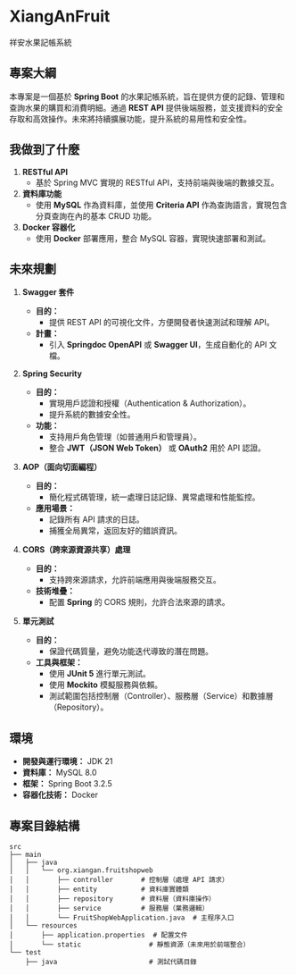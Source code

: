 # **XiangAnFruit**

祥安水果記帳系統

## **專案大綱**

本專案是一個基於 **Spring Boot** 的水果記帳系統，旨在提供方便的記錄、管理和查詢水果的購買和消費明細。通過 **REST API** 
提供後端服務，並支援資料的安全存取和高效操作。未來將持續擴展功能，提升系統的易用性和安全性。

## **我做到了什麼**

1. **RESTful API**
    - 基於 Spring MVC 實現的 RESTful API，支持前端與後端的數據交互。
2. **資料庫功能**
    - 使用 **MySQL** 作為資料庫，並使用 **Criteria API** 作為查詢語言，實現包含分頁查詢在內的基本 CRUD 功能。
3. **Docker 容器化**
    - 使用 **Docker** 部署應用，整合 MySQL 容器，實現快速部署和測試。

## **未來規劃**

1. **Swagger 套件**
    - **目的：**
        - 提供 REST API 的可視化文件，方便開發者快速測試和理解 API。
    - **計畫：**
        - 引入 **Springdoc OpenAPI** 或 **Swagger UI**，生成自動化的 API 文檔。

2. **Spring Security**
    - **目的：**
        - 實現用戶認證和授權（Authentication & Authorization）。
        - 提升系統的數據安全性。
    - **功能：**
        - 支持用戶角色管理（如普通用戶和管理員）。
        - 整合 **JWT（JSON Web Token）** 或 **OAuth2** 用於 API 認證。

3. **AOP（面向切面編程）**
    - **目的：**
        - 簡化程式碼管理，統一處理日誌記錄、異常處理和性能監控。
    - **應用場景：**
        - 記錄所有 API 請求的日誌。
        - 捕獲全局異常，返回友好的錯誤資訊。

4. **CORS（跨來源資源共享）處理**
    - **目的：**
        - 支持跨來源請求，允許前端應用與後端服務交互。
    - **技術堆疊：**
        - 配置 **Spring** 的 CORS 規則，允許合法來源的請求。

5. **單元測試**
    - **目的：**
        - 保證代碼質量，避免功能迭代導致的潛在問題。
    - **工具與框架：**
        - 使用 **JUnit 5** 進行單元測試。
        - 使用 **Mockito** 模擬服務與依賴。
        - 測試範圍包括控制層（Controller）、服務層（Service）和數據層（Repository）。

## **環境**

- **開發與運行環境：** JDK 21
- **資料庫：** MySQL 8.0
- **框架：** Spring Boot 3.2.5
- **容器化技術：** Docker

## **專案目錄結構**

```plaintext
src
├── main
│   ├── java
│   │   └── org.xiangan.fruitshopweb
│   │       ├── controller       # 控制層（處理 API 請求）
│   │       ├── entity           # 資料庫實體類
│   │       ├── repository       # 資料層（資料庫操作）
│   │       ├── service          # 服務層（業務邏輯）
│   │       └── FruitShopWebApplication.java  # 主程序入口
│   └── resources
│       ├── application.properties  # 配置文件
│       └── static                 # 靜態資源（未來用於前端整合）
└── test
    ├── java                       # 測試代碼目錄
